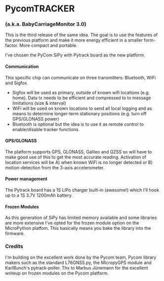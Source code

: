 # PycomTRACKER
### (a.k.a. BabyCarriageMonitor 3.0)

This is the third release of the same idea. The goal is to use the features of the previous platform and make it more energy efficient in a smaller form-factor. More compact and portable.

I've chosen the PyCom SiPy with Pytrack board as the new platform.

#### Communication
This specific chip can communicate on three transmitters: Bluetooth, WiFi and Sigfox.

- Sigfox will be used as primary, outside of known wifi locations (e.g. home). Data tx needs to be efficient and compressed to to message limitations (size & interval)
- WiFi will be used on known locations to send all local logging and as means to determine longer-term stationary positions (e.g. turn off GPS/GLONASS power)
- Bluetooth is optional but the idea is to use it as remote control to enable/disable tracker functions.

#### GPS/GLONASS
The platform supports GPS, GLONASS, Galileo and QZSS so will have to make good use of this to get the most accurate reading.
Activation of location services will be A) when known WiFi is no longer detected or B) motion-detection from the 3-axis accelerometer.

#### Power management
The Pytrack board has a 1S LiPo charger built-in (awesome!) which I'll hook up to a 1S 3.7V 1200mAh battery.

#### Frozen Modules
As this generation of SiPy has limited memory available and some libraries are more extensive I've opted for the frozen module option on the MicroPython platfom. This basically means you bake the library into the firmware.

### Credits
I'm building on the excellent work done by the Pycom team, Pycom library makers such as the standard L76GNSS.py, the MicropyGPS module and KarlBunch's pytrack-poller.
Thx to Markus Jünemann for the excellent writeup on frozen modules on the Pycom platform.
